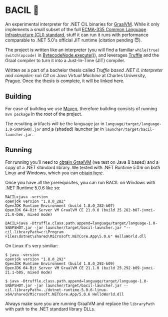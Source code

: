 # BACIL 🦠

An experimental interpreter for .NET CIL binaries for [GraalVM](https://github.com/oracle/graal). While it only implements a small subset of the full [ECMA-335 Common Language Infrastructure (CLI) standard](https://www.ecma-international.org/publications-and-standards/standards/ecma-335/), stuff it can run it runs with performance comparable to .NET 5.0's official JIT runtime (citation pending 😇).

The project is written like an interpreter (you will find a familiar `while(true) switch(opcode)` in [BytecodeNode.execute()](language/src/main/java/com/vztekoverflow/bacil/nodes/BytecodeNode.java)), and leverages [Truffle](https://github.com/oracle/graal/tree/master/truffle) and the Graal compiler to turn it into a Just-In-Time (JIT) compiler.

Written as a part of a bachelor thesis called _Truffle based .NET IL interpreter and compiler: run C# on Java Virtual Machine_ at Charles University, Prague. Once the thesis is complete, it will be linked here.

## Building

For ease of building we use [Maven](https://maven.apache.org/), therefore building consists of running `mvn package` in the root of the project.

The resulting artifacts will be the language jar in `language/target/language-1.0-SNAPSHOT.jar` and a (shaded) launcher jar in `launcher/target/bacil-launcher.jar`.

## Running

For running you'll need to [obtain GraalVM](https://www.graalvm.org/downloads/) (we test on Java 8 based) and a copy of a .NET standard library. We tested with .NET Runtime 5.0.6 on both Linux and Windows, which you can [obtain here](https://dotnet.microsoft.com/download/dotnet/5.0).

Once you have all the prerequisites, you can run BACIL on Windows with .NET Runtime 5.0.6 like so:

```
BACIL>java -version
openjdk version "1.8.0_282"
OpenJDK Runtime Environment (build 1.8.0_282-b07)
OpenJDK 64-Bit Server VM GraalVM CE 21.0.0 (build 25.282-b07-jvmci-21.0-b06, mixed mode)

BACIL>java -Dtruffle.class.path.append=language/target/language-1.0-SNAPSHOT.jar -jar launcher/target/bacil-launcher.jar "--cil.libraryPath=c:\Program Files\dotnet\shared\Microsoft.NETCore.App\5.0.6" HelloWorld.dll
```

On Linux it's very similiar:

```
$ java -version
openjdk version "1.8.0_292"
OpenJDK Runtime Environment (build 1.8.0_292-b09)
OpenJDK 64-Bit Server VM GraalVM CE 21.1.0 (build 25.292-b09-jvmci-21.1-b05, mixed mode)

$ java -Dtruffle.class.path.append=language/target/language-1.0-SNAPSHOT.jar -jar launcher/target/bacil-launcher.jar --cil.libraryPath=../dotnet-runtime-5.0.6-linux-x64/shared/Microsoft.NETCore.App/5.0.6 HelloWorld.dll
```

Always make sure you are running GraalVM and replace the `libraryPath` with path to the .NET standard library DLLs.

